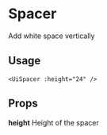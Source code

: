 # Spacer

Add white space vertically

## Usage

```vue
<UiSpacer :height="24" />
```

## Props

**height** Height of the spacer
